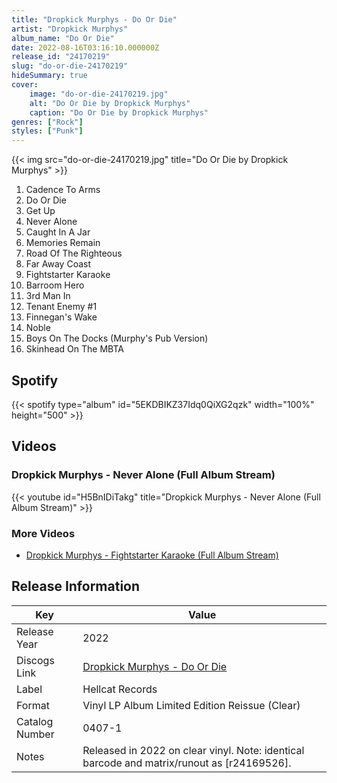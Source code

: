 ```yaml
---
title: "Dropkick Murphys - Do Or Die"
artist: "Dropkick Murphys"
album_name: "Do Or Die"
date: 2022-08-16T03:16:10.000000Z
release_id: "24170219"
slug: "do-or-die-24170219"
hideSummary: true
cover:
    image: "do-or-die-24170219.jpg"
    alt: "Do Or Die by Dropkick Murphys"
    caption: "Do Or Die by Dropkick Murphys"
genres: ["Rock"]
styles: ["Punk"]
---
```


{{< img src="do-or-die-24170219.jpg" title="Do Or Die by Dropkick Murphys" >}}

<!-- section break -->

1. Cadence To Arms
2. Do Or Die
3. Get Up
4. Never Alone
5. Caught In A Jar
6. Memories Remain
7. Road Of The Righteous
8. Far Away Coast
9. Fightstarter Karaoke
10. Barroom Hero
11. 3rd Man In
12. Tenant Enemy #1
13. Finnegan's Wake
14. Noble
15. Boys On The Docks (Murphy's Pub Version) 
16. Skinhead On The MBTA

<!-- section break -->


## Spotify
{{< spotify type="album" id="5EKDBIKZ37Idq0QiXG2qzk" width="100%" height="500" >}}



## Videos
### Dropkick Murphys - Never Alone (Full Album Stream)
{{< youtube id="H5BnIDiTakg" title="Dropkick Murphys - Never Alone (Full Album Stream)" >}}<br>

### More Videos

- [Dropkick Murphys - Fightstarter Karaoke (Full Album Stream)](https://www.youtube.com/watch?v=zbXHjZdnT_s)


## Release Information
|  Key           | Value                                                |
| ---------------| ---------------------------------------------------- |
| Release Year   | 2022                                   |
| Discogs Link   | [Dropkick Murphys - Do Or Die](https://www.discogs.com/release/24170219-Dropkick-Murphys-Do-Or-Die) |
| Label          | Hellcat Records |
| Format         | Vinyl LP Album Limited Edition Reissue (Clear) |
| Catalog Number | 0407-1 |
| Notes | Released in 2022 on clear vinyl.  Note: identical barcode and matrix/runout as [r24169526]. |
